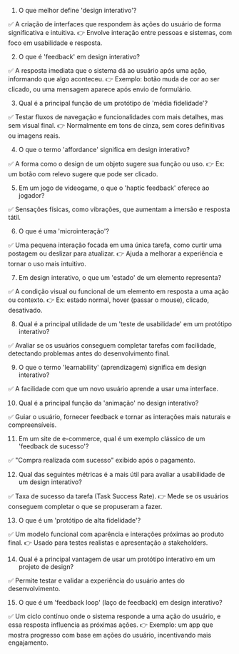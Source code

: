1. O que melhor define 'design interativo'?

✅ A criação de interfaces que respondem às ações do usuário de forma significativa e intuitiva.
👉 Envolve interação entre pessoas e sistemas, com foco em usabilidade e resposta.

2. O que é 'feedback' em design interativo?

✅ A resposta imediata que o sistema dá ao usuário após uma ação, informando que algo aconteceu.
👉 Exemplo: botão muda de cor ao ser clicado, ou uma mensagem aparece após envio de formulário.

3. Qual é a principal função de um protótipo de 'média fidelidade'?

✅ Testar fluxos de navegação e funcionalidades com mais detalhes, mas sem visual final.
👉 Normalmente em tons de cinza, sem cores definitivas ou imagens reais.

4. O que o termo 'affordance' significa em design interativo?

✅ A forma como o design de um objeto sugere sua função ou uso.
👉 Ex: um botão com relevo sugere que pode ser clicado.

5. Em um jogo de videogame, o que o 'haptic feedback' oferece ao jogador?

✅ Sensações físicas, como vibrações, que aumentam a imersão e resposta tátil.

6. O que é uma 'microinteração'?

✅ Uma pequena interação focada em uma única tarefa, como curtir uma postagem ou deslizar para atualizar.
👉 Ajuda a melhorar a experiência e tornar o uso mais intuitivo.

7. Em design interativo, o que um 'estado' de um elemento representa?

✅ A condição visual ou funcional de um elemento em resposta a uma ação ou contexto.
👉 Ex: estado normal, hover (passar o mouse), clicado, desativado.

8. Qual é a principal utilidade de um 'teste de usabilidade' em um protótipo interativo?

✅ Avaliar se os usuários conseguem completar tarefas com facilidade, detectando problemas antes do desenvolvimento final.

9. O que o termo 'learnability' (aprendizagem) significa em design interativo?

✅ A facilidade com que um novo usuário aprende a usar uma interface.

10. Qual é a principal função da 'animação' no design interativo?

✅ Guiar o usuário, fornecer feedback e tornar as interações mais naturais e compreensíveis.

11. Em um site de e-commerce, qual é um exemplo clássico de um 'feedback de sucesso'?

✅ "Compra realizada com sucesso" exibido após o pagamento.

12. Qual das seguintes métricas é a mais útil para avaliar a usabilidade de um design interativo?

✅ Taxa de sucesso da tarefa (Task Success Rate).
👉 Mede se os usuários conseguem completar o que se propuseram a fazer.

13. O que é um 'protótipo de alta fidelidade'?

✅ Um modelo funcional com aparência e interações próximas ao produto final.
👉 Usado para testes realistas e apresentação a stakeholders.

14. Qual é a principal vantagem de usar um protótipo interativo em um projeto de design?

✅ Permite testar e validar a experiência do usuário antes do desenvolvimento.

15. O que é um 'feedback loop' (laço de feedback) em design interativo?

✅ Um ciclo contínuo onde o sistema responde a uma ação do usuário, e essa resposta influencia as próximas ações.
👉 Exemplo: um app que mostra progresso com base em ações do usuário, incentivando mais engajamento.
